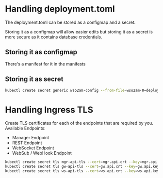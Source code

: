 # Handling deployment.toml #

The deployment.toml can be stored as a configmap and a secret.

Storing it as a configmap will allow easier edits but storing it as a secret is more secure as it contains database credentials.

## Storing it as configmap ##
There's a manifest for it in the manifests

## Storing it as secret ##

```bash
kubectl create secret generic wso2am-config --from-file=wso2am-0=deployment.toml -n wso2 
```

# Handling Ingress TLS #

Create TLS certificates for each of the endpoints that are required by you. Available Endpoints:

- Manager Endpoint 
- REST Endpoint
- WebSocket Endpoint
- WebSub / WebHook Endpoint

```bash
kubectl create secret tls mgr-api-tls --cert=mgr.api.crt --key=mgr.api.key -n wso2
kubectl create secret tls gw-api-tls --cert=gw.api.crt --key=gw.api.key -n wso2
kubectl create secret tls ws-api-tls --cert=ws.api.crt --key=ws.api.key -n wso2
```